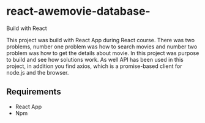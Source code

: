 # react-awemovie-database-
Build with React 

This project was build with React App during React course. There was two problems, number one problem was how to search movies and number two problem was how to get the details about movie. In this project was purpose to build and see how solutions work. As well API has been used in this project, in addition you find axios, which is a promise-based client
for node.js and the browser. 

## Requirements ## 
* React App
* Npm



